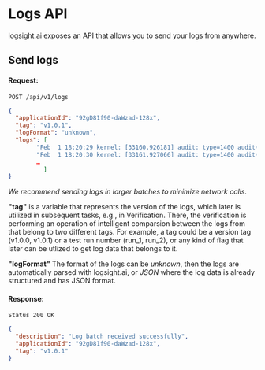 # Logs API
logsight.ai exposes an API that allows you to send your logs from anywhere.

## Send logs

#### Request:
```
POST /api/v1/logs
```
```json
{
  "applicationId": "92gD81f90-daWzad-128x",
  "tag": "v1.0.1",
  "logFormat": "unknown", 
  "logs": [
        "Feb  1 18:20:29 kernel: [33160.926181] audit: type=1400 audit(1643736029.672:10417): apparmor="DENIED" operation="open" profile="snap.whatsapp-for-linux.whatsapp-for-linux" name="/proc/zoneinfo" pid=58597 comm="PressureMonitor" requested_mask="r" denied_mask="r" fsuid=1000 ouid=0",
        "Feb  1 18:20:30 kernel: [33161.927066] audit: type=1400 audit(1643736030.676:10418): apparmor="DENIED" operation="open" profile="snap.whatsapp-for-linux.whatsapp-for-linux" name="/proc/zoneinfo" pid=58597 comm="PressureMonitor" requested_mask="r" denied_mask="r" fsuid=1000 ouid=0"
        …
          ]
}
```
<i>We recommend sending logs in larger batches to minimize network calls.</i>

<strong>"tag"</strong> is a variable that represents the version of the logs, which later is utilized in subsequent tasks, e.g., in Verification. There, the verification is performing an operation of intelligent comparsion between the logs from that belong to two different tags. For example, a tag could be a version tag (v1.0.0, v1.0.1) or a test run number (run_1, run_2), or any kind of flag that later can be utlized to get log data that belongs to it.

<strong>"logFormat"</strong> The format of the logs can be <i>unknown</i>, then the logs are automatically parsed with logsight.ai, or <i>JSON</i> where the log data is already structured and has JSON format.

#### Response:
```
Status 200 OK
```
```json
{
  "description": "Log batch received successfully",
  "applicationId": "92gD81f90-daWzad-128x",
  "tag": "v1.0.1"
}
```







